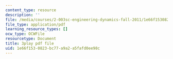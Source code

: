 ```yaml
---
content_type: resource
description: ''
file: /media/courses/2-003sc-engineering-dynamics-fall-2011/1e66f1530823bc77a9a2a5fafd0ee98c_zNCBDrnT05E.pdf
file_type: application/pdf
learning_resource_types: []
ocw_type: OCWFile
resourcetype: Document
title: 3play pdf file
uid: 1e66f153-0823-bc77-a9a2-a5fafd0ee98c
---
```

